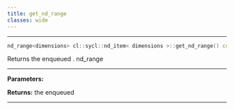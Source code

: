 ```yaml
---
title: get_nd_range
classes: wide
---
```



---

```cpp
nd_range<dimensions> cl::sycl::nd_item< dimensions >::get_nd_range() const
```


Returns the enqueued . nd_range


---
**Parameters:**

**Returns:** the enqueued 

---
